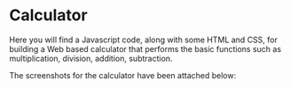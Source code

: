 # Calculator
Here you will find a Javascript code, along with some HTML and CSS, for building a Web based calculator that performs the basic functions such as multiplication, division, addition, subtraction.

The screenshots for the calculator have been attached below:


